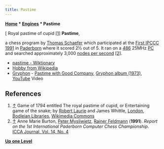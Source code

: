 ```yaml
---
title: Pastime
---
```

**[Home](Home "Home") \* [Engines](Engines "Engines") \* Pastime**



[ Royal pastime of cupid <a id="cite-note-1" href="#cite-ref-1">[1]</a>
**Pastime**,  

a chess program by [Thomas Schaefer](index.php?title=Thomas_Schaefer&action=edit&redlink=1 "Thomas Schaefer (page does not exist)") which participated at the [First IPCCC 1991](IPCCC_1991 "IPCCC 1991") in [Paderborn](https://en.wikipedia.org/wiki/Paderborn) where it scored 2½ out of 5. It ran on a [486](X86 "X86") 25MHz [PC](IBM_PC "IBM PC") and searched approximately 3,000 [nodes per second](Nodes_per_Second "Nodes per Second") <a id="cite-note-2" href="#cite-ref-2">[2]</a>. 






* [pastime - Wiktionary](https://en.wiktionary.org/wiki/pastime)
* [Hobby from Wikipedia](https://en.wikipedia.org/wiki/Hobby)
* [Gryphon](Category:Gryphon "Category:Gryphon") - [Pastime with Good Company](https://en.wikipedia.org/wiki/Pastime_with_Good_Company), [Gryphon album (1973)](https://en.wikipedia.org/wiki/Gryphon_(album)), [YouTube](https://en.wikipedia.org/wiki/YouTube) Video


 
## References


1. <a id="cite-ref-1" href="#cite-note-1">↑</a> Game of 1794 entitled The royal pastime of cupid, or Entertaining game of the snake; by [Robert Laurie](https://en.wikipedia.org/wiki/Robert_Laurie_(engraver)) and James Whittle, [London](https://en.wikipedia.org/wiki/London), [Bodleian Libraries](https://en.wikipedia.org/wiki/Bodleian_Libraries), [Wikimedia Commons](https://en.wikipedia.org/wiki/Wikimedia_Commons)
2. <a id="cite-ref-2" href="#cite-note-2">↑</a> Anne Marie Burton, [Peter Mysliwietz](Peter_Mysliwietz "Peter Mysliwietz"), [Rainer Feldmann](Rainer_Feldmann "Rainer Feldmann") (**1991**). *Report on the 1st International Paderborn Computer Chess Championship*. [ICCA Journal, Vol. 14, No. 4](ICGA_Journal#14_4 "ICGA Journal")

**[Up one Level](Engines "Engines")**







 
